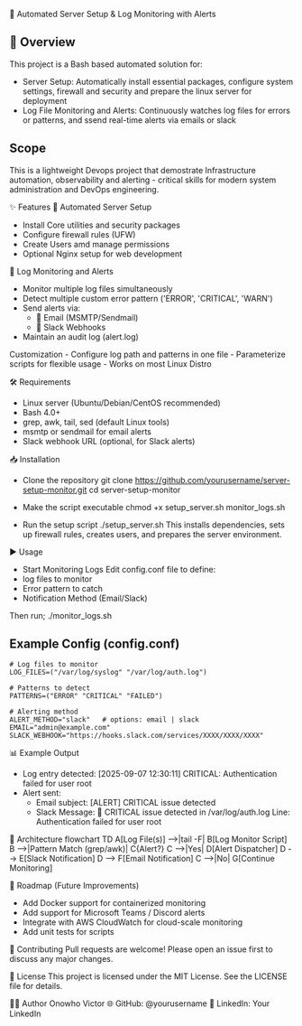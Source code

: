 🚀 Automated Server Setup & Log Monitoring with Alerts

## 📌 Overview

This project is a Bash based automated solution for:
 - Server Setup: Automatically install essential packages, configure system settings, firewall and security and prepare the linux server for deployment
 - Log File Monitoring and Alerts: Continuously watches log files for errors or patterns, and ssend real-time alerts via emails or slack

## Scope
 This is a lightweight Devops project that demostrate Infrastructure automation, observability and alerting - critical skills for modern system administration and DevOps engineering.

✨ Features
  🔧 Automated Server Setup
   - Install Core utilities and security packages
   - Configure firewall rules (UFW)
   - Create Users amd manage permissions
   - Optional Nginx setup for web development
   
   📡 Log Monitoring and Alerts
   - Monitor multiple log files simultaneously
   - Detect multiple custom error pattern ('ERROR', 'CRITICAL', 'WARN')
   - Send alerts via:
     - 📧 Email (MSMTP/Sendmail)
     - 💬 Slack Webhooks
   - Maintain an audit log (alert.log)

   Customization
    - Configure log path and patterns in one file
    - Parameterize scripts for flexible usage
    - Works on most Linux Distro

🛠️ Requirements
  - Linux server (Ubuntu/Debian/CentOS recommended)
  - Bash 4.0+
  - grep, awk, tail, sed (default Linux tools)
  - msmtp or sendmail for email alerts
  - Slack webhook URL (optional, for Slack alerts)  

📥 Installation
 - Clone the repository
  git clone https://github.com/yourusername/server-setup-monitor.git
  cd server-setup-monitor

  - Make the script executable 
    chmod +x setup_server.sh monitor_logs.sh

  - Run the setup script
    ./setup_server.sh
  This installs dependencies, sets up firewall rules, creates users, and prepares the server environment.

▶️ Usage 
 - Start Monitoring Logs
  Edit config.conf file to define:
  - log files to monitor
  - Error pattern to catch 
  - Notification Method (Email/Slack)

  Then run;
  ./monitor_logs.sh

## Example Config (config.conf)
    # Log files to monitor
    LOG_FILES=("/var/log/syslog" "/var/log/auth.log")

    # Patterns to detect
    PATTERNS=("ERROR" "CRITICAL" "FAILED")

    # Alerting method
    ALERT_METHOD="slack"   # options: email | slack
    EMAIL="admin@example.com"
    SLACK_WEBHOOK="https://hooks.slack.com/services/XXXX/XXXX/XXXX"

📊 Example Output
 - Log entry detected:
  [2025-09-07 12:30:11] CRITICAL: Authentication failed for user root
 - Alert sent:
   - Email subject: [ALERT] CRITICAL issue detected
   - Slack Message: 
    🚨 CRITICAL issue detected in /var/log/auth.log
    Line: Authentication failed for user root

📐 Architecture
flowchart TD
    A[Log File(s)] -->|tail -F| B[Log Monitor Script]
    B -->|Pattern Match (grep/awk)| C{Alert?}
    C -->|Yes| D[Alert Dispatcher]
    D --> E[Slack Notification]
    D --> F[Email Notification]
    C -->|No| G[Continue Monitoring]

🚀 Roadmap (Future Improvements)
 - Add Docker support for containerized monitoring
 - Add support for Microsoft Teams / Discord alerts
 - Integrate with AWS CloudWatch for cloud-scale monitoring
 - Add unit tests for scripts

 🤝 Contributing
  Pull requests are welcome! Please open an issue first to discuss any major changes.

📜 License
  This project is licensed under the MIT License. See the LICENSE file for details.

👨‍💻 Author
    Onowho Victor
    🌐 GitHub: @yourusername
    💼 LinkedIn: Your LinkedIn